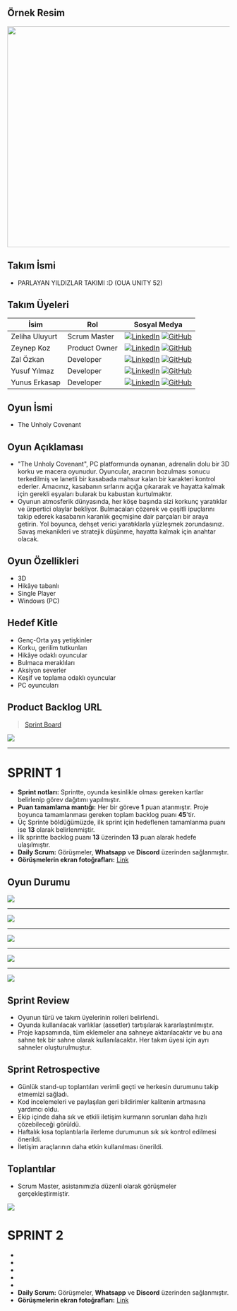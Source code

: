 ## Örnek Resim

<img src="https://raw.githubusercontent.com/nepatiess/OUA_bootcamp_U-52/main/Bootcamp_52/Assets/oyun_ikon.PNG" height=500 width=1920 >

## Takım İsmi

- PARLAYAN YILDIZLAR TAKIMI :D (OUA UNITY 52)

## Takım Üyeleri

| İsim | Rol | Sosyal Medya |
| ------------- | ------------- | --------- |
| Zeliha Uluyurt  | Scrum Master  |[![LinkedIn](https://img.shields.io/badge/LinkedIn-0077B5?style=for-the-badge&logo=linkedin&logoColor=white)](https://www.linkedin.com/in/zeliha-uluyurt/)   [![GitHub](https://img.shields.io/badge/GitHub-000000?style=for-the-badge&logo=github&logoColor=white)](https://github.com/zelthebroccoli)|
| Zeynep Koz  | Product Owner |[![LinkedIn](https://img.shields.io/badge/LinkedIn-0077B5?style=for-the-badge&logo=linkedin&logoColor=white)](https://www.linkedin.com/in/zeynep-koz34/)      [![GitHub](https://img.shields.io/badge/GitHub-000000?style=for-the-badge&logo=github&logoColor=white)](https://github.com/nepatiess)| 
| Zal Özkan  | Developer  |[![LinkedIn](https://img.shields.io/badge/LinkedIn-0077B5?style=for-the-badge&logo=linkedin&logoColor=white)](https://www.linkedin.com/in/zalozkan/ )	                  [![GitHub](https://img.shields.io/badge/GitHub-000000?style=for-the-badge&logo=github&logoColor=white)](https://github.com/ZalOZKAN)||
| Yusuf Yılmaz | Developer  |[![LinkedIn](https://img.shields.io/badge/LinkedIn-0077B5?style=for-the-badge&logo=linkedin&logoColor=white)](https://www.linkedin.com/in/yusufyilmaz/)  [![GitHub](https://img.shields.io/badge/GitHub-000000?style=for-the-badge&logo=github&logoColor=white)](https://github.com/Yilmazyusuf42)  |
| Yunus Erkasap | Developer  |[![LinkedIn](https://img.shields.io/badge/LinkedIn-0077B5?style=for-the-badge&logo=linkedin&logoColor=white)](https://www.linkedin.com/in/yunus-erkasap-50b564294/)       [![GitHub](https://img.shields.io/badge/GitHub-000000?style=for-the-badge&logo=github&logoColor=white)](https://github.com/Yunuserkasp33) |

## Oyun İsmi

- The Unholy Covenant

## Oyun Açıklaması

- "The Unholy Covenant", PC platformunda oynanan, adrenalin dolu bir 3D korku ve macera oyunudur. Oyuncular, aracının bozulması sonucu terkedilmiş ve lanetli bir kasabada mahsur kalan bir karakteri kontrol ederler. Amacınız, kasabanın sırlarını açığa çıkararak ve hayatta kalmak için gerekli eşyaları bularak bu kabustan kurtulmaktır.
- Oyunun atmosferik dünyasında, her köşe başında sizi korkunç yaratıklar ve ürpertici olaylar bekliyor. Bulmacaları çözerek ve çeşitli ipuçlarını takip ederek kasabanın karanlık geçmişine dair parçaları bir araya getirin. Yol boyunca, dehşet verici yaratıklarla yüzleşmek zorundasınız. Savaş mekanikleri ve stratejik düşünme, hayatta kalmak için anahtar olacak.

## Oyun Özellikleri

- 3D
- Hikâye tabanlı
- Single Player
- Windows (PC)

## Hedef Kitle

- Genç-Orta yaş yetişkinler
- Korku, gerilim tutkunları
- Hikâye odaklı oyuncular
- Bulmaca meraklıları
- Aksiyon severler
- Keşif ve toplama odaklı oyuncular
- PC oyuncuları

## Product Backlog URL
> [Sprint Board](https://trello.com/invite/b/zk226x7A/ATTI2a3b4660d2dcb70b5fd94e3d92683b6b50B85BDE/sprint-board)

<img src="https://raw.githubusercontent.com/nepatiess/OUA_bootcamp_U-52/main/Bootcamp_52/Assets/trello_.png">

------------

# **SPRINT 1**
- **Sprint notları:** Sprintte, oyunda kesinlikle olması gereken kartlar belirlenip görev dağıtımı yapılmıştır.
- **Puan tamamlama mantığı:** Her bir göreve **1** puan atanmıştır. Proje boyunca tamamlanması gereken toplam backlog puanı **45**'tir.
- Üç Sprinte böldüğümüzde, ilk sprint için hedeflenen tamamlanma puanı ise **13** olarak belirlenmiştir.
- İlk sprintte backlog puanı **13** üzerinden **13** puan alarak hedefe ulaşılmıştır.
- **Daily Scrum:** Görüşmeler, **Whatsapp** ve **Discord** üzerinden sağlanmıştır.
- **Görüşmelerin ekran fotoğrafları:** [Link](https://imgur.com/a/discord-ve-whatsapp-g-r-meleri-VHg7UIp)

## Oyun Durumu
<img src="https://raw.githubusercontent.com/nepatiess/OUA_bootcamp_U-52/main/Bootcamp_52/Assets/oua1.png">

------------

<img src="https://raw.githubusercontent.com/nepatiess/OUA_bootcamp_U-52/main/Bootcamp_52/Assets/oua2.png">

------------

<img src="https://raw.githubusercontent.com/nepatiess/OUA_bootcamp_U-52/main/Bootcamp_52/Assets/oua3.png">

------------

<img src="https://raw.githubusercontent.com/nepatiess/OUA_bootcamp_U-52/main/Bootcamp_52/Assets/oua4.png">

------------

<img src="https://raw.githubusercontent.com/nepatiess/OUA_bootcamp_U-52/main/Bootcamp_52/Assets/oua5.png">

## Sprint Review
- Oyunun türü ve takım üyelerinin rolleri belirlendi.
- Oyunda kullanılacak varlıklar (assetler) tartışılarak kararlaştırılmıştır.
- Proje kapsamında, tüm eklemeler ana sahneye aktarılacaktır ve bu ana sahne tek bir sahne olarak kullanılacaktır. Her takım üyesi için ayrı sahneler oluşturulmuştur.

## Sprint Retrospective
- Günlük stand-up toplantıları verimli geçti ve herkesin durumunu takip etmemizi sağladı.
- Kod incelemeleri ve paylaşılan geri bildirimler kalitenin artmasına yardımcı oldu.
- Ekip içinde daha sık ve etkili iletişim kurmanın sorunları daha hızlı çözebileceği görüldü.
- Haftalık kısa toplantılarla ilerleme durumunun sık sık kontrol edilmesi önerildi.
- İletişim araçlarının daha etkin kullanılması önerildi.

## Toplantılar
- Scrum Master, asistanımızla düzenli olarak görüşmeler gerçekleştirmiştir.
  
<img src="https://raw.githubusercontent.com/nepatiess/OUA_bootcamp_U-52/main/Bootcamp_52/Assets/oua7.jpg">

# **SPRINT 2**
- 
- 
- 
- 
- 
- **Daily Scrum:** Görüşmeler, **Whatsapp** ve **Discord** üzerinden sağlanmıştır.
- **Görüşmelerin ekran fotoğrafları:** [Link](https://imgur.com/a/CLySFFQ)
